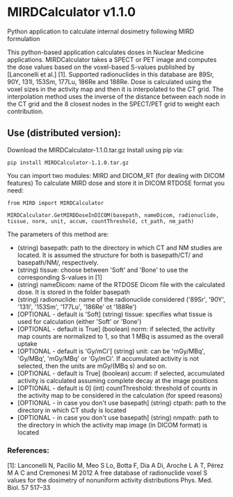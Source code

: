 # MIRDCalculator v1.1.0
Python application to calculate internal dosimetry following MIRD formulation

This python-based application calculates doses in Nuclear Medicine applications.
MIRDCalculator takes a SPECT or PET image and computes the dose values based on the voxel-based S-values published by [Lanconelli et al.] [1].
Supported radionuclides in this database are 89Sr, 90Y, 131I, 153Sm, 177Lu, 186Re and 188Re.
Dose is calculated using the voxel sizes in the activity map and then it is interpolated to the CT grid.
The interpolation method uses the inverse of the distance between each node in the CT grid and the 8 closest nodes in the SPECT/PET grid to weight each contribution.

## Use (distributed version):
Download the MIRDCalculator-1.1.0.tar.gz 
Install using pip via:
  
  `pip install MIRDCalculator-1.1.0.tar.gz`

You can import two modules: MIRD and DICOM_RT (for dealing with DICOM features)
To calculate MIRD dose and store it in DICOM RTDOSE format you need:
  
  `from MIRD import MIRDCalculator`
  
  `MIRDCalculator.GetMIRDDoseInDICOM(basepath, nameDicom, radionuclide, tissue, norm, unit, accum, countThreshold, ct_path, nm_path)`

The parameters of this method are:
* (string) basepath: path to the directory in which CT and NM studies are located. It is assumed the structure for both is basepath/CT/ and basepath/NM/, respectively.
* (string) tissue: choose between 'Soft' and 'Bone' to use the corresponding S-values in [1]
* (string) nameDicom: name of the RTDOSE Dicom file with the calculated dose. It is stored in the folder basepath
* (string) radionuclide: name of the radionuclide considered ('89Sr', '90Y', '131I', '153Sm', '177Lu', '186Re' ot '188Re')
* [OPTIONAL - default is 'Soft] (string) tissue: specifies what tissue is used for calculation (either 'Soft' or 'Bone')
* [OPTIONAL - default is True] (boolean) norm: if selected, the activity map counts are normalized to 1, so that 1 MBq is assumed as the overall uptake
* [OPTIONAL - default is 'Gy/mCi'] (string) unit: can be 'mGy/MBq', 'Gy/MBq', 'mGy/MBq' or 'Gy/mCi'. If accumulated activity is not selected, then the units are mGy/(MBq s) and so on.
* [OPTIONAL - default is True] (boolean) accum: if selected, accumulated activity is calculated assuming complete decay at the image positions
* [OPTIONAL - default is 0] (int) countThreshold: threshold of counts in the activity map to be considered in the calculation (for speed reasons)
* [OPTIONAL - in case you don't use basepath] (string) ctpath: path to the directory in which CT study is located
* [OPTIONAL - in case you don't use basepath] (string) nmpath: path to the directory in which the activity map image (in DICOM format) is located

### References:
[1]: Lanconelli N, Pacilio M, Meo S Lo, Botta F, Dia A Di, Aroche L A T, Pérez M A C and Cremonesi M 2012 A free database of radionuclide voxel S values for the dosimetry of nonuniform activity distributions Phys. Med. Biol. 57 517–33
